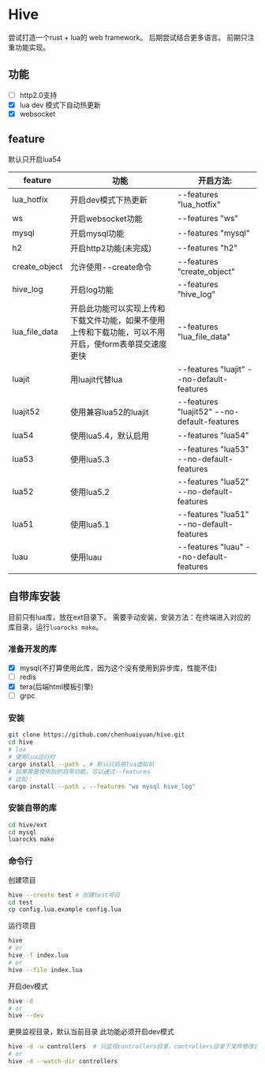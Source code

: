 # Hive

尝试打造一个rust + lua的 web framework。
后期尝试结合更多语言。
前期只注重功能实现。

## 功能

- [ ] http2.0支持
- [x] lua dev 模式下自动热更新
- [x] websocket

## feature

默认只开启lua54

| feature       | 功能                | 开启方法:                                    |
| ------------- | ------------------ | ------------------------------------------- |
| lua_hotfix    | 开启dev模式下热更新   | --features "lua_hotfix"    |
| ws            | 开启websocket功能    | --features "ws"            |
| mysql         | 开启mysql功能        | --features "mysql"         |
| h2            | 开启http2功能(未完成) | --features "h2"            |
| create_object | 允许使用--create命令  | --features "create_object" |
| hive_log      | 开启log功能          | --features "hive_log"      |
| lua_file_data | 开启此功能可以实现上传和下载文件功能，如果不使用上传和下载功能，可以不用开启，使form表单提交速度更快 | --features "lua_file_data" |
| luajit        | 用luajit代替lua      | --features "luajit" --no-default-features |
| luajit52      | 使用兼容lua52的luajit | --features "luajit52" --no-default-features |
| lua54         | 使用lua5.4，默认启用  | --features "lua54"          |
| lua53         | 使用lua5.3           | --features "lua53" --no-default-features |
| lua52         | 使用lua5.2           | --features "lua52" --no-default-features |
| lua51         | 使用lua5.1           | --features "lua51" --no-default-features |
| luau          | 使用luau             | --features "luau" --no-default-features  |

## 自带库安装

目前只有lua库，放在ext目录下。
需要手动安装，安装方法：在终端进入对应的库目录，运行`luarocks make`。

### 准备开发的库

- [x] mysql(不打算使用此库，因为这个没有使用到异步库，性能不佳)
- [ ] redis
- [x] tera(后端html模板引擎)
- [ ] grpc

### 安装

```bash
git clone https://github.com/chenhuaiyuan/hive.git
cd hive
# lua
# 使用lua运行时
cargo install --path . # 默认只启用lua虚拟机
# 如果需要使用别的自带功能，可以通过--features
# 比如：
cargo install --path . --features "ws mysql hive_log"
```

### 安装自带的库

```bash
cd hive/ext
cd mysql
luarocks make
```

### 命令行

创建项目

```bash
hive --create test # 创建test项目
cd test
cp config.lua.example config.lua
```

运行项目

```bash
hive
# or
hive -f index.lua
# or
hive --file index.lua
```

开启dev模式

```bash
hive -d
# or
hive --dev
```

更换监视目录，默认当前目录
此功能必须开启dev模式

```bash
hive -d -w controllers  # 只监视controllers目录，controllers目录下文件修改自动热更新
# or
hive -d --watch-dir controllers
```
